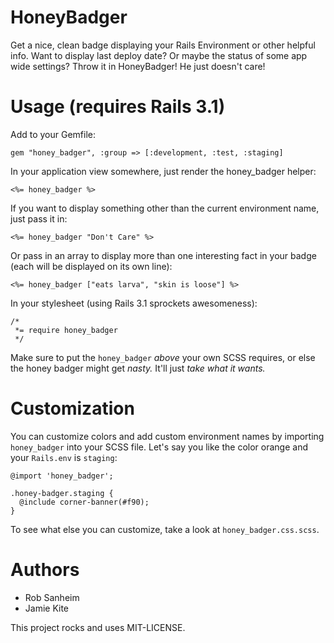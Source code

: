 # HoneyBadger

Get a nice, clean badge displaying your Rails Environment or other helpful info.  Want to display last deploy date?  Or maybe the status of some app wide settings?  Throw it in HoneyBadger!  He just doesn't care!

# Usage (requires Rails 3.1)

Add to your Gemfile:

    gem "honey_badger", :group => [:development, :test, :staging]

In your application view somewhere, just render the honey_badger helper:

    <%= honey_badger %>
    
If you want to display something other than the current environment name, just pass it in:

    <%= honey_badger "Don't Care" %>
    
Or pass in an array to display more than one interesting fact in your badge (each will be displayed on its own line):

    <%= honey_badger ["eats larva", "skin is loose"] %>
    
In your stylesheet (using Rails 3.1 sprockets awesomeness):

    /*
     *= require honey_badger
     */
     
Make sure to put the `honey_badger` *above* your own SCSS requires, or else the honey badger might get *nasty.* It'll just *take what it wants.*

# Customization

You can customize colors and add custom environment names by importing `honey_badger` into your SCSS file. Let's say you like the color orange and your `Rails.env` is `staging`:

    @import 'honey_badger';

    .honey-badger.staging {
      @include corner-banner(#f90);
    }

To see what else you can customize, take a look at `honey_badger.css.scss`.

# Authors

* Rob Sanheim
* Jamie Kite


This project rocks and uses MIT-LICENSE.
